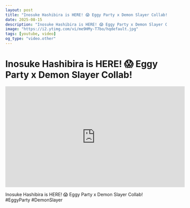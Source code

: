 ```yaml
---
layout: post
title: "Inosuke Hashibira is HERE! 😱 Eggy Party x Demon Slayer Collab!"
date: 2025-08-15
description: "Inosuke Hashibira is HERE! 😱 Eggy Party x Demon Slayer Collab! #EggyParty #DemonSlayer"
image: "https://i2.ytimg.com/vi/me9HMy-T7bo/hqdefault.jpg"
tags: [youtube, video]
og_type: "video.other"
---
```


<script type="application/ld+json">
{
  "@context": "http://schema.org",
  "@type": "VideoObject",
  "name": "Inosuke Hashibira is HERE! \ud83d\ude31 Eggy Party x Demon Slayer Collab!",
  "description": "Inosuke Hashibira is HERE! \ud83d\ude31 Eggy Party x Demon Slayer Collab! #EggyParty #DemonSlayer",
  "thumbnailUrl": "https://i2.ytimg.com/vi/me9HMy-T7bo/hqdefault.jpg",
  "uploadDate": "2025-08-15T07:59:19",
  "embedUrl": "https://www.youtube.com/embed/me9HMy-T7bo",
  "publisher": {
    "@type": "Person",
    "name": "Celo Zaga"
  },
  "mainEntityOfPage": {
    "@type": "WebPage",
    "@id": "https://celozaga.github.io/2025/08/15/inosuke-hashibira-is-here!-\ud83d\ude31-eggy-party-x-demon-slayer-collab!-me9HMy-T7bo.html"
  },
  "duration": "PT0M0S"
}
</script>

<script type="application/ld+json">
{
  "@context": "http://schema.org",
  "@type": "BlogPosting",
  "headline": "Inosuke Hashibira is HERE! \ud83d\ude31 Eggy Party x Demon Slayer Collab!",
  "image": "https://i2.ytimg.com/vi/me9HMy-T7bo/hqdefault.jpg",
  "publisher": {
    "@type": "Person",
    "name": "Celo Zaga"
  },
  "url": "https://celozaga.github.io/2025/08/15/inosuke-hashibira-is-here!-\ud83d\ude31-eggy-party-x-demon-slayer-collab!-me9HMy-T7bo.html",
  "datePublished": "2025-08-15T07:59:19",
  "dateCreated": "2025-08-15T07:59:19",
  "dateModified": "2025-08-15T07:59:19",
  "description": "Inosuke Hashibira is HERE! \ud83d\ude31 Eggy Party x Demon Slayer Collab! #EggyParty #DemonSlayer",
  "author": {
    "@type": "Person",
    "name": "Celo Zaga"
  },
  "mainEntityOfPage": {
    "@type": "WebPage",
    "@id": "https://celozaga.github.io/2025/08/15/inosuke-hashibira-is-here!-\ud83d\ude31-eggy-party-x-demon-slayer-collab!-me9HMy-T7bo.html"
  }
}
</script>

<h1 class="youtube-post-title">Inosuke Hashibira is HERE! 😱 Eggy Party x Demon Slayer Collab!</h1>

<iframe width="560" height="315" src="https://www.youtube.com/embed/me9HMy-T7bo" class="youtube-post-embed" frameborder="0" allowfullscreen></iframe>

<p class="youtube-post-description">Inosuke Hashibira is HERE! 😱 Eggy Party x Demon Slayer Collab! #EggyParty #DemonSlayer</p>
